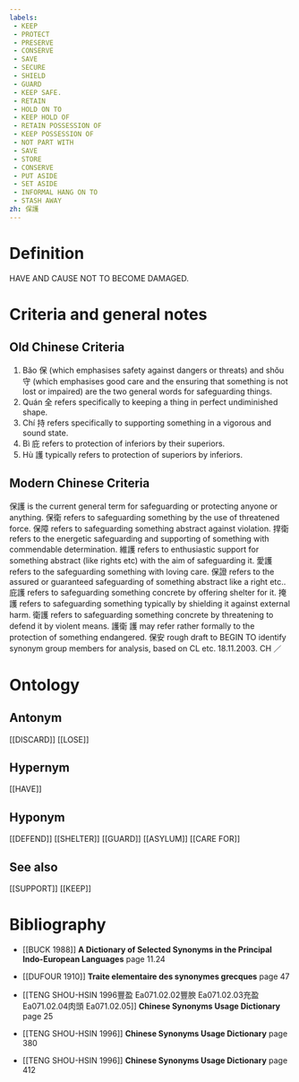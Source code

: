 ```yaml
---
labels: 
 - KEEP
 - PROTECT
 - PRESERVE
 - CONSERVE
 - SAVE
 - SECURE
 - SHIELD
 - GUARD
 - KEEP SAFE.
 - RETAIN
 - HOLD ON TO
 - KEEP HOLD OF
 - RETAIN POSSESSION OF
 - KEEP POSSESSION OF
 - NOT PART WITH
 - SAVE
 - STORE
 - CONSERVE
 - PUT ASIDE
 - SET ASIDE
 - INFORMAL HANG ON TO
 - STASH AWAY
zh: 保護
---
```


# Definition
HAVE AND CAUSE NOT TO BECOME DAMAGED.
# Criteria and general notes
## Old Chinese Criteria
1. Bǎo 保 (which emphasises safety against dangers or threats) and shǒu 守 (which emphasises good care and the ensuring that something is not lost or impaired) are the two general words for safeguarding things.
2. Quán 全 refers specifically to keeping a thing in perfect undiminished shape.
3. Chí 持 refers specifically to supporting something in a vigorous and sound state.
4. Bì 庇 refers to protection of inferiors by their superiors.
5. Hù 護 typically refers to protection of superiors by inferiors.
## Modern Chinese Criteria
保護 is the current general term for safeguarding or protecting anyone or anything.
保衛 refers to safeguarding something by the use of threatened force.
保障 refers to safeguarding something abstract against violation.
捍衛 refers to the energetic safeguarding and supporting of something with commendable determination.
維護 refers to enthusiastic support for something abstract (like rights etc) with the aim of safeguarding it.
愛護 refers to the safeguarding something with loving care.
保證 refers to the assured or guaranteed safeguarding of something abstract like a right etc..
庇護 refers to safeguarding something concrete by offering shelter for it.
掩護 refers to safeguarding something typically by shielding it against external harm.
衛護 refers to safeguarding something concrete by threatening to defend it by violent means.
護衛
護 may refer rather formally to the protection of something endangered.
保安
rough draft to BEGIN TO identify synonym group members for analysis, based on CL etc. 18.11.2003. CH ／
# Ontology

## Antonym
[[DISCARD]]
[[LOSE]]
## Hypernym
[[HAVE]]
## Hyponym
[[DEFEND]]
[[SHELTER]]
[[GUARD]]
[[ASYLUM]]
[[CARE FOR]]
## See also
[[SUPPORT]]
[[KEEP]]
# Bibliography
- [[BUCK 1988]]
**A Dictionary of Selected Synonyms in the Principal Indo-European Languages** page 11.24

- [[DUFOUR 1910]]
**Traite elementaire des synonymes grecques** page 47

- [[TENG SHOU-HSIN 1996豐盈 Ea071.02.02豐腴 Ea071.02.03充盈 Ea071.02.04肉頭 Ea071.02.05]]
**Chinese Synonyms Usage Dictionary** page 25

- [[TENG SHOU-HSIN 1996]]
**Chinese Synonyms Usage Dictionary** page 380

- [[TENG SHOU-HSIN 1996]]
**Chinese Synonyms Usage Dictionary** page 412
